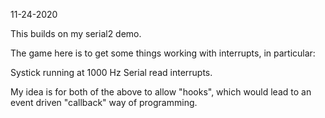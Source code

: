 11-24-2020

This builds on my serial2 demo.

The game here is to get some things working
 with interrupts, in particular:

Systick running at 1000 Hz
Serial read interrupts.

My idea is for both of the above to allow "hooks",
which would lead to an event driven "callback" way
of programming.
